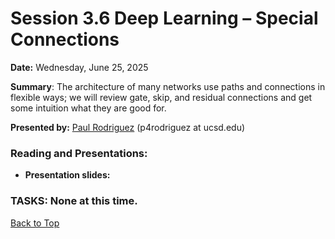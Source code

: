 # Session 3.6 Deep Learning – Special Connections

**Date:** Wednesday, June 25, 2025

**Summary**: The architecture of many networks use paths and connections in flexible ways; we will review gate, skip, and residual connections and get some intuition what they are good for.

**Presented by:** [Paul Rodriguez](https://profiles.ucsd.edu/paul.rodriguez) (p4rodriguez at ucsd.edu) 

### Reading and Presentations:
* **Presentation slides:**
  
### TASKS: None at this time.

[Back to Top](#top)
